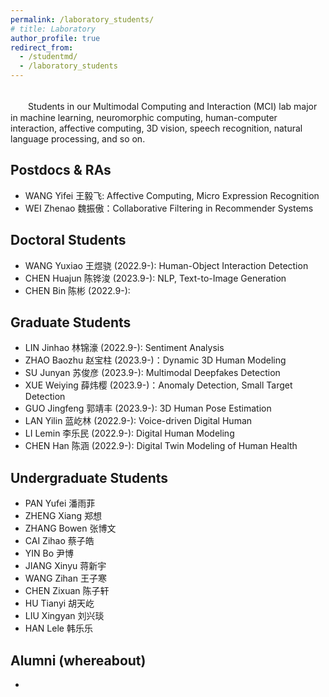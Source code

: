 ```yaml
---
permalink: /laboratory_students/
# title: Laboratory
author_profile: true
redirect_from: 
  - /studentmd/
  - /laboratory_students
---
```


<br />
　　Students in our Multimodal Computing and Interaction (MCI) lab major in machine learning, neuromorphic computing, human-computer interaction, affective computing, 3D vision, speech recognition, natural language processing, and so on.

Postdocs & RAs
--------
* WANG Yifei 王毅飞: Affective Computing, Micro Expression Recognition
* WEI Zhenao 魏振傲：Collaborative Filtering in Recommender Systems

Doctoral Students
--------
* WANG Yuxiao 王煜骁 (2022.9-):  Human-Object Interaction Detection
* CHEN Huajun 陈铧浚 (2023.9-): NLP, Text-to-Image Generation
* CHEN Bin 陈彬 (2022.9-):

Graduate Students
--------
* LIN Jinhao 林锦濠 (2022.9-): Sentiment Analysis
* ZHAO Baozhu 赵宝柱 (2023.9-)：Dynamic 3D Human Modeling
* SU Junyan 苏俊彦 (2023.9-): Multimodal Deepfakes Detection
* XUE Weiying 薛炜樱 (2023.9-)：Anomaly Detection, Small Target Detection
* GUO Jingfeng 郭靖丰 (2023.9-): 3D Human Pose Estimation
* LAN Yilin 蓝屹林 (2022.9-): Voice-driven Digital Human
* LI Lemin 李乐民 (2022.9-): Digital Human Modeling
* CHEN Han 陈涵 (2022.9-): Digital Twin Modeling of Human Health

Undergraduate Students
--------
* PAN Yufei 潘雨菲 
* ZHENG Xiang 郑想 
* ZHANG Bowen 张博文
* CAI Zihao 蔡子皓 
* YIN Bo 尹博 
* JIANG Xinyu 蒋新宇 
* WANG Zihan 王子寒 
* CHEN Zixuan 陈子轩
* HU Tianyi 胡天屹 
* LIU Xingyan 刘兴琰
* HAN Lele 韩乐乐

Alumni (whereabout)
--------
* 
